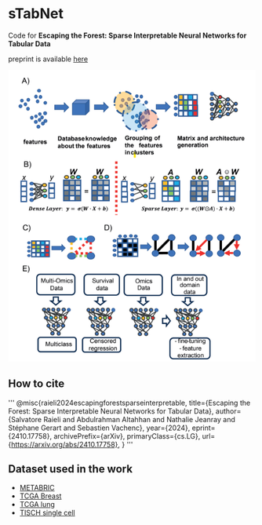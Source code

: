 # sTabNet

Code for **Escaping the Forest: Sparse Interpretable Neural Networks for Tabular Data**

preprint is available [here](https://arxiv.org/abs/2410.17758)

![general scheme of the paper](https://github.com/SalvatoreRa/sTabNet/blob/main/algorithm.png)

## How to cite

'''
@misc{raieli2024escapingforestsparseinterpretable,
      title={Escaping the Forest: Sparse Interpretable Neural Networks for Tabular Data}, 
      author={Salvatore Raieli and Abdulrahman Altahhan and Nathalie Jeanray and Stéphane Gerart and Sebastien Vachenc},
      year={2024},
      eprint={2410.17758},
      archivePrefix={arXiv},
      primaryClass={cs.LG},
      url={https://arxiv.org/abs/2410.17758}, 
}
'''

## Dataset used in the work

* [METABRIC](https://www.cbioportal.org/study/summary?id=brca_metabric)
* [TCGA Breast](https://www.cbioportal.org/study/summary?id=brca_tcga_pan_can_atlas_2018)
* [TCGA lung](https://www.cbioportal.org/study/summary?id=luad_tcga_gdc)
* [TISCH single cell](https://tisch.comp-genomics.org/)
